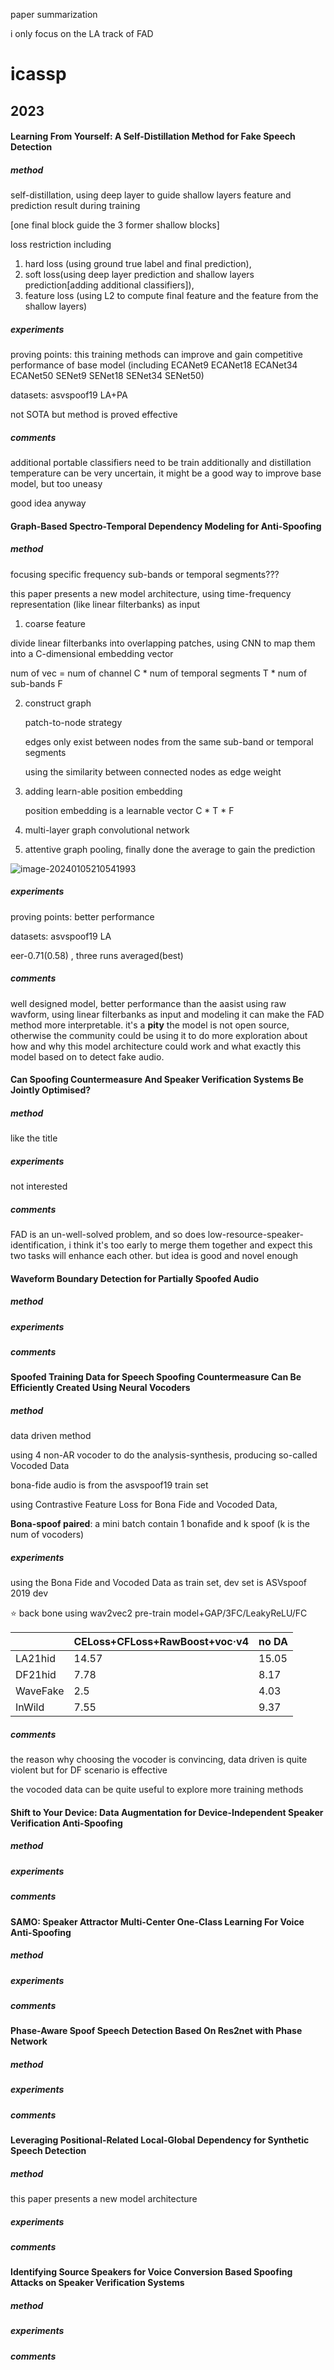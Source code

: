paper summarization

i only focus on the LA track of FAD

# icassp

## 2023

#### Learning From Yourself: A Self-Distillation Method for Fake Speech Detection

##### method

self-distillation, using deep layer to guide shallow layers feature and prediction result during training

[one final block guide the 3 former shallow blocks]

loss restriction including 

1. hard loss (using ground true label and final prediction), 
2. soft loss(using deep layer prediction and shallow layers prediction[adding additional classifiers]), 
3. feature loss (using L2 to compute final feature and the feature from the shallow layers)

##### experiments

proving points: this training methods can improve and gain competitive performance of base model (including ECANet9 ECANet18 ECANet34 ECANet50 SENet9 SENet18 SENet34 SENet50)

datasets: asvspoof19 LA+PA

not SOTA  but method is proved effective

##### comments

additional portable classifiers need to be train additionally and distillation temperature can be very uncertain, it might be a good way to improve base model, but too uneasy

good idea anyway

#### Graph-Based Spectro-Temporal Dependency Modeling for Anti-Spoofing

##### method

focusing specific frequency sub-bands or temporal segments???

this paper presents a new model architecture, using time-frequency representation (like linear filterbanks) as input

1.  coarse feature 

   divide linear filterbanks into overlapping patches, using CNN to map them into a C-dimensional embedding vector 

   num of vec = num of channel  C * num of temporal segments  T * num of sub-bands F

2. construct graph

   patch-to-node strategy

   edges only exist between nodes from the same sub-band or temporal segments

   using the similarity between connected nodes as edge weight

3. adding learn-able position embedding

    position embedding is a learnable vector C * T * F

4. multi-layer graph convolutional network

5. attentive graph pooling, finally done the average to gain the prediction

![image-20240105210541993](readme.assets/image-20240105210541993.png)

##### experiments

proving points: better performance

datasets: asvspoof19 LA

eer-0.71(0.58) , three runs averaged(best)

##### comments

well designed model, better performance than the aasist using raw wavform, using linear filterbanks as input and modeling it can make the FAD method more interpretable. it's a **pity** the model is not open source, otherwise the community could be using it to do more exploration about how and why this model architecture could work and what exactly this model based on to detect fake audio.

#### Can Spoofing Countermeasure And Speaker Verification Systems Be Jointly Optimised?

##### method

like the title

##### experiments

not interested

##### comments

FAD is an un-well-solved problem, and so does low-resource-speaker-identification, i think it's too early to merge them together and expect this two tasks  will enhance each other. but idea is good and novel enough



#### Waveform Boundary Detection for Partially Spoofed Audio

##### method



##### experiments



##### comments



#### Spoofed Training Data for Speech Spoofing Countermeasure Can Be Efficiently Created Using Neural Vocoders

##### method

data driven method

using 4 non-AR vocoder to do the analysis-synthesis, producing so-called Vocoded Data

bona-fide audio is from the asvspoof19 train set

using Contrastive Feature Loss for Bona Fide and Vocoded Data, 

**Bona-spoof paired**: a mini batch contain 1 bonafide and k spoof (k is the num of vocoders)

##### experiments

using the Bona Fide and Vocoded Data as train set, dev set is ASVspoof 2019 dev

⭐ back bone using wav2vec2 pre-train model+GAP/3FC/LeakyReLU/FC

|          | CELoss+CFLoss+RawBoost+voc·v4 | no DA |
| -------- | ----------------------------- | ----- |
| LA21hid  | 14.57                         | 15.05 |
| DF21hid  | 7.78                          | 8.17  |
| WaveFake | 2.5                           | 4.03  |
| InWild   | 7.55                          | 9.37  |



##### comments

the reason why choosing the vocoder is convincing, data driven is quite violent but for DF scenario is effective 

the vocoded data can be quite useful to explore more training methods 



#### Shift to Your Device: Data Augmentation for Device-Independent Speaker Verification Anti-Spoofing

##### method



##### experiments



##### comments





#### SAMO: Speaker Attractor Multi-Center One-Class Learning For Voice Anti-Spoofing

##### method



##### experiments



##### comments



#### Phase-Aware Spoof Speech Detection Based On Res2net with Phase Network

##### method



##### experiments



##### comments



#### Leveraging Positional-Related Local-Global Dependency for Synthetic Speech Detection

##### method

this paper presents a new model architecture

##### experiments



##### comments



#### Identifying Source Speakers for Voice Conversion Based Spoofing Attacks on Speaker Verification Systems

##### method



##### experiments



##### comments





